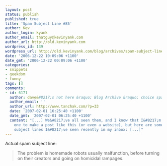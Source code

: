 ```yaml
---
layout: post
status: publish
published: true
title: 'Spam Subject Line #85'
author: Kev
author_login: kyank
author_email: thatguy@kevinyank.com
author_url: http://old.kevinyank.com
wordpress_id: 139
wordpress_url: http://old.kevinyank.com/blog/archives/spam-subject-line-85/
date: '2006-12-22 10:09:06 +1100'
date_gmt: '2006-12-22 00:09:06 +1100'
categories:
- snippets
- geekdom
- funny
tags: []
comments:
- id: 6171
  author: dave&#8217;s not here &raquo; Blog Archive &raquo; choice spam subject lines
  author_email: ''
  author_url: http://www.tanchak.com/?p=33
  date: '2007-02-01 16:25:40 +1100'
  date_gmt: '2007-02-01 06:25:40 +1100'
  content: "[...] We&#8217;ve all seen them, and I know that I&#8217;m not the only
    one to make a post like this (or even a website), but here are some choice spam
    subject lines I&#8217;ve seen recently in my inbox: [...]"
---
```

<p>Actual spam subject line:</p>
<blockquote><p>The problem is homemade robots usually malfunction, before turning on their creators and going on homicidal rampages.</p></blockquote>

